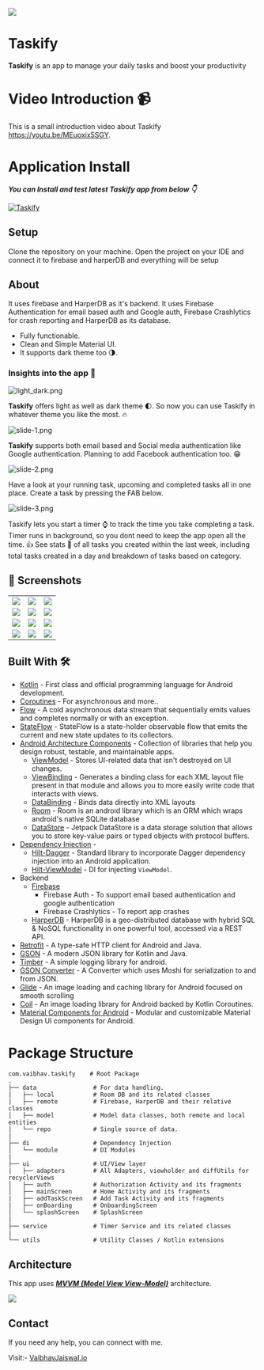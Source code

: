 ![](media/header_dark.png)

# **Taskify** 

**Taskify** is an app to manage your daily tasks and boost your productivity

# Video Introduction 📹

This is a small introduction video about Taskify  https://youtu.be/MEuoxix5SGY.

# Application Install

***You can Install and test latest Taskify app from below 👇***

[![Taskify](https://img.shields.io/badge/Taskify✅-APK-red.svg?style=for-the-badge&logo=android)](https://github.com/Vaibhav2002/Taskify/releases/tag/1.0.0)

## Setup
Clone the repository on your machine. Open the project on your IDE and connect it to firebase and harperDB and everything will be setup

## About

 It uses firebase and HarperDB as it's backend. It uses Firebase Authentication for email based auth and Google auth, Firebase Crashlytics for crash reporting and HarperDB as its database.

- Fully functionable. 
- Clean and Simple Material UI.
- It supports dark theme too 🌗.

### Insights into the app 🔎

![light_dark.png](media/light_dark.png)

**Taskify** offers light as well as dark theme 🌓. So now you can use Taskify in whatever theme you like the most. 🔥


![slide-1.png](media/slide-1.png)


**Taskify** supports both email based and Social media authentication like Google authentication. Planning to add Facebook authentication too. 😁



![slide-2.png](media/slide-2.png)


Have a look at your running task, upcoming and completed tasks all in one place. Create a task by pressing the FAB below.

![slide-3.png](media/slide-3.png)

Taskify lets you start a timer ⌚ to track the time you take completing a task. Timer runs in background, so you dont need to keep the app open all the time. 👍 See stats 💪 of all tasks you created within the last week, including total tasks created in a day and breakdown of tasks based on category.

## 📸 Screenshots

||||
|:----------------------------------------:|:-----------------------------------------:|:-----------------------------------------: |
| ![](media/getting_started_dark.jpg) | ![](media/login_dark.jpg) | ![](media/register_dark.jpg) |
| ![](media/ongoing_dark.jpg)  | ![](media/upcoming_dark.jpg) | ![](media/completed_dark.jpg)    |
| ![](media/add_task_dark.jpg) | ![](media/stats_dark.jpg)    | ![](media/profile_dark.jpg)      |
|![](media/menu_dark.jpg)  |![](media/timer_dark.jpg)  |![](media/about_dark.jpg)      |

## Built With 🛠
- [Kotlin](https://kotlinlang.org/) - First class and official programming language for Android development.
- [Coroutines](https://kotlinlang.org/docs/reference/coroutines-overview.html) - For asynchronous and more..
- [Flow](https://kotlin.github.io/kotlinx.coroutines/kotlinx-coroutines-core/kotlinx.coroutines.flow/-flow/) - A cold asynchronous data stream that sequentially emits values and completes normally or with an exception.
 - [StateFlow](https://developer.android.com/kotlin/flow/stateflow-and-sharedflow) - StateFlow is a state-holder observable flow that emits the current and new state updates to its collectors.
- [Android Architecture Components](https://developer.android.com/topic/libraries/architecture) - Collection of libraries that help you design robust, testable, and maintainable apps.
  - [ViewModel](https://developer.android.com/topic/libraries/architecture/viewmodel) - Stores UI-related data that isn't destroyed on UI changes. 
  - [ViewBinding](https://developer.android.com/topic/libraries/view-binding) - Generates a binding class for each XML layout file present in that module and allows you to more easily write code that interacts with views.
  - [DataBinding](https://developer.android.com/topic/libraries/data-binding) - Binds data directly into XML layouts
  - [Room](https://developer.android.com/training/data-storage/room) - Room is an android library which is an ORM which wraps android's native SQLite database
  - [DataStore](https://developer.android.com/topic/libraries/architecture/datastore) - Jetpack DataStore is a data storage solution that allows you to store key-value pairs or typed objects with protocol buffers.
- [Dependency Injection](https://developer.android.com/training/dependency-injection) - 
  - [Hilt-Dagger](https://dagger.dev/hilt/) - Standard library to incorporate Dagger dependency injection into an Android application.
  - [Hilt-ViewModel](https://developer.android.com/training/dependency-injection/hilt-jetpack) - DI for injecting `ViewModel`.
- Backend
  - [Firebase](https://firebase.google.com)
    - Firebase Auth - To support email based authentication and google authentication
    - Firebase Crashlytics - To report app crashes
  - [HarperDB](https://harperdb.io) -  HarperDB is a geo-distributed database with hybrid SQL & NoSQL functionality in one powerful tool, accessed via a REST API.
- [Retrofit](https://square.github.io/retrofit/) - A type-safe HTTP client for Android and Java.
- [GSON](https://github.com/google/gson) - A modern JSON library for Kotlin and Java.
- [Timber](https://github.com/JakeWharton/timber) - A simple logging library for android.
- [GSON Converter](https://github.com/square/retrofit/tree/master/retrofit-converters/gson) - A Converter which uses Moshi for serialization to and from JSON.
- [Glide](https://github.com/bumptech/glide) - An image loading and caching library for Android focused on smooth scrolling
- [Coil](https://github.com/coil-kt/coil) - An image loading library for Android backed by Kotlin Coroutines.
- [Material Components for Android](https://github.com/material-components/material-components-android) - Modular and customizable Material Design UI components for Android.

# Package Structure
    
    com.vaibhav.taskify    # Root Package
    .
    ├── data                # For data handling.
    |   ├── local           # Room DB and its related classes
    |   ├── remote          # Firebase, HarperDB and their relative classes
    │   ├── model           # Model data classes, both remote and local entities
    │   └── repo            # Single source of data.
    |
    ├── di                  # Dependency Injection             
    │   └── module          # DI Modules
    |
    ├── ui                  # UI/View layer
    |   ├── adapters        # All Adapters, viewholder and diffUtils for recyclerViews      
    │   ├── auth            # Authorization Activity and its fragments
    │   ├── mainScreen      # Home Activity and its fragments
    |   ├── addTaskScreen   # Add Task Activity and its fragments
    |   ├── onBoarding      # OnboardingScreen
    │   └── splashScreen    # SplashScreen
    |
    ├── service             # Timer Service and its related classes
    |
    └── utils               # Utility Classes / Kotlin extensions


## Architecture
This app uses [***MVVM (Model View View-Model)***](https://developer.android.com/jetpack/docs/guide#recommended-app-arch) architecture.

![](https://developer.android.com/topic/libraries/architecture/images/final-architecture.png)
  
 ## Contact
If you need any help, you can connect with me.

Visit:- [VaibhavJaiswal.io](https://vaibhav2002.github.io)
  



